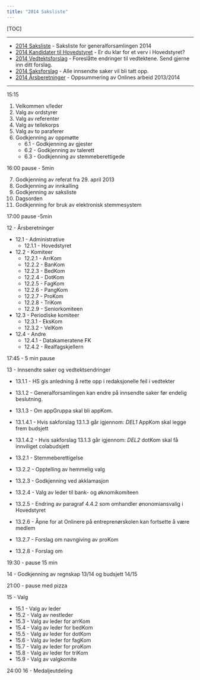 ```yaml
---
title: "2014 Saksliste"
---
```


[TOC]

---
* [2014 Saksliste](/generalforsamlingen/2014/saksliste) - Saksliste for generalforsamlingen 2014
* [2014 Kandidater til Hovedstyret](/generalforsamlingen/2014/valg) - Er du klar for et verv i Hovedstyret?
* [2014 Vedtektsforslag](/generalforsamlingen/2014/vedtekstforslag) - Foreslåtte endringer til vedtektene. Send gjerne inn ditt forslag.
* [2014 Saksforslag](/generalforsamlingen/2014/saksforslag) - Alle innsendte saker vil bli tatt opp.
* [2014 Årsberetninger](/generalforsamlingen/2014/aarsberetninger) - Oppsummering av Onlines arbeid 2013/2014

---


15:15

1. Velkommen v/leder
2. Valg av ordstyrer
3. Valg av referenter
4. Valg av tellekorps
5. Valg av to paraferer
6. Godkjenning av oppmøtte
    * 6.1 - Godkjenning av gjester
    * 6.2 - Godkjenning av talerett
    * 6.3 - Godkjenning av stemmeberettigede

16:00 pause - 5min

7. Godkjenning av referat fra 29. april 2013
8. Godkjenning av innkalling
9. Godkjenning av saksliste
10. Dagsorden
11. Godkjenning for bruk av elektronisk stemmesystem

17:00 pause -5min

12 - Årsberetninger

* 12.1 - Administrative
    * 12.1.1 - Hovedstyret
* 12.2 - Komiteer
    * 12.2.1 - ArrKom
    * 12.2.2 - BanKom
    * 12.2.3 - BedKom
    * 12.2.4 - DotKom
    * 12.2.5 - FagKom
    * 12.2.6 - PangKom
    * 12.2.7 - ProKom
    * 12.2.8 - TriKom
    * 12.2.9 - Seniorkomiteen
* 12.3 - Periodiske komiteer
    * 12.3.1 - EksKom
    * 12.3.2 - VelKom
* 12.4 - Andre
    * 12.4.1 - Datakameratene FK
    * 12.4.2 - Realfagskjellern

17:45 - 5 min pause

13 - Innsendte saker og vedtektsendringer

* 13.1.1 - HS gis anledning å rette opp i redaksjonelle feil i vedtekter
* 13.1.2 - Generalforsamlingen kan endre på innsendte saker før endelig beslutning.
* 13.1.3 - Om appGruppa skal bli appKom.
* 13.1.4.1 - Hvis sakforslag 13.1.3 går igjennom: *DEL1* AppKom skal legge frem budsjett
* 13.1.4.2 - Hvis sakforslag 13.1.3 går igjennom: *DEL2* dotKom skal få innviliget colabudsjett

* 13.2.1 - Stemmeberettigelse
* 13.2.2 - Opptelling av hemmelig valg
* 13.2.3 - Godkjenning ved akklamasjon
* 13.2.4 - Valg av leder til bank- og øknomikomiteen
* 13.2.5 - Endring av paragraf 4.4.2 som omhandler ønonomiansvalig i Hovedstyret
* 13.2.6 - Åpne for at Onlinere på entreprenørskolen kan fortsette å være medlem
* 13.2.7 - Forslag om navngiving av proKom
* 13.2.8 - Forslag om

19:30 - pause 15 min

14 - Godkjenning av regnskap 13/14 og budsjett 14/15

21:00 - pause med pizza

15 - Valg

* 15.1 - Valg av leder
* 15.2 - Valg av nestleder
* 15.3 - Valg av leder for arrKom
* 15.4 - Valg av leder for bedKom
* 15.5 - Valg av leder for dotKom
* 15.6 - Valg av leder for fagKom
* 15.7 - Valg av leder for proKom
* 15.8 - Valg av leder for triKom
* 15.9 - Valg av valgkomite

24:00
16 - Medaljeutdeling